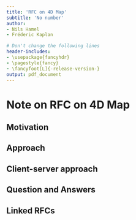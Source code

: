 ```yaml
---
title: 'RFC on 4D Map'
subtitle: 'No number'
author:
- Nils Hamel
- Fréderic Kaplan

# Don't change the following lines
header-includes:
- \usepackage{fancyhdr}
- \pagestyle{fancy}
- \fancyfoot[L]{-release-version-}
output: pdf_document
---
```


# Note on RFC on 4D Map

## Motivation



## Approach

## Client-server approach



## Question and Answers 



## Linked RFCs

